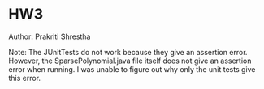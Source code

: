 # HW3
Author: Prakriti Shrestha

Note: The JUnitTests do not work because they give an assertion error. However, the SparsePolynomial.java file itself does not give an assertion error when running.
I was unable to figure out why only the unit tests give this error. 
